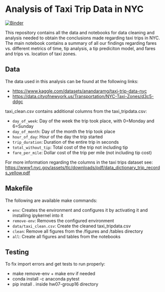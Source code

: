 # Analysis of Taxi Trip Data in NYC

[![Binder](https://mybinder.org/badge_logo.svg)](https://mybinder.org/v2/gh/UCB-stat-159-s22/hw07-group16/HEAD?labpath=main.ipynb )

This repository contains all the data and notebooks for data cleaning and analysis needed to obtain the conclusions made regarding taxi trips in NYC. The main notebook contains a summary of all our findings regarding fares vs. different metrics of time, tip analysis, a tip prediciton model, and fares and trips vs. location of taxi zones.

## Data
The data used in this analysis can be found at the following links:
- https://www.kaggle.com/datasets/anandaramg/taxi-trip-data-nyc
- https://data.cityofnewyork.us/Transportation/NYC-Taxi-Zones/d3c5-ddgc

taxi_clean.csv contains additional columns from the taxi_tripdata.csv:
- `day_of_week`: Day of the week the trip took place, with 0=Monday and 6=Sunday
- `day_of_month`: Day of the month the trip took place
- `hour_of_day`: Hour of the day the trip started
- `trip_duration`: Duration of the entire trip in seconds
- `total_without_tip`: Total cost of the trip not including tip
- `fare_per_mile`: Dollar cost of the trip per mile (not including tip cost)

For more information regarding the columns in the taxi trips dataset see: https://www1.nyc.gov/assets/tlc/downloads/pdf/data_dictionary_trip_records_yellow.pdf

## Makefile
The following are available make commands:
- `env`: Creates the environment and configures it by activating it and installing ipykernel into it
- `remove-env`: Removes the configured environment
- `data/taxi_clean.csv`: Create the cleaned taxi_tripdata.csv
- `clean`: Remove all figures from the /figures and /tables directory
- `all`: Create all figures and tables from the notebooks

## Testing
To fix import errors and get tests to run properly: 
- make remove-env + make env if needed
- conda install -c anaconda pytest
- pip install . inside hw07-group16 directory
